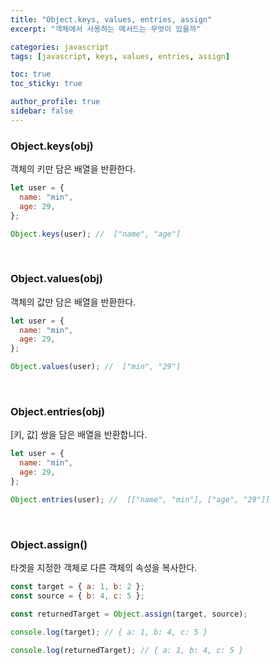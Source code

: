 ```yaml
---
title: "Object.keys, values, entries, assign"
excerpt: "객체에서 사용하는 메서드는 무엇이 있을까"

categories: javascript
tags: [javascript, keys, values, entries, assign]

toc: true
toc_sticky: true

author_profile: true
sidebar: false
---
```


### Object.keys(obj)

객체의 키만 담은 배열을 반환한다.

```jsx
let user = {
  name: "min",
  age: 29,
};

Object.keys(user); //  ["name", "age"]
```

<br>

### Object.values(obj)

객체의 값만 담은 배열을 반환한다.

```jsx
let user = {
  name: "min",
  age: 29,
};

Object.values(user); //  ["min", "29"]
```

<br>

### Object.entries(obj)

[키, 값] 쌍을 담은 배열을 반환합니다.

```jsx
let user = {
  name: "min",
  age: 29,
};

Object.entries(user); //  [["name", "min"], ["age", "29"]]
```

<br>

### Object.assign()

타겟을 지정한 객체로 다른 객체의 속성을 복사한다.

```jsx
const target = { a: 1, b: 2 };
const source = { b: 4, c: 5 };

const returnedTarget = Object.assign(target, source);

console.log(target); // { a: 1, b: 4, c: 5 }

console.log(returnedTarget); // { a: 1, b: 4, c: 5 }
```
